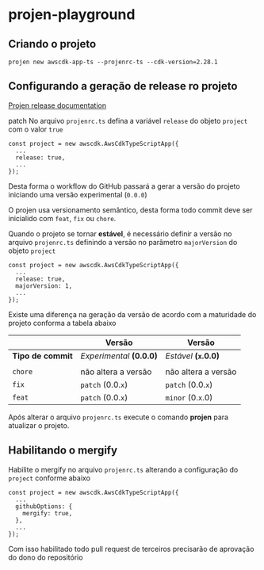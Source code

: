 # projen-playground

## Criando o projeto
```
projen new awscdk-app-ts --projenrc-ts --cdk-version=2.28.1
```

## Configurando a geração de release ro projeto

[Projen release documentation](https://projen.io/releases.html)

patch No arquivo `projenrc.ts` defina a variável `release` do objeto `project` com o valor `true`
```
const project = new awscdk.AwsCdkTypeScriptApp({
  ...
  release: true,
  ...
});
```
Desta forma o workflow do GitHub passará a gerar a versão do projeto iniciando uma versão experimental (`0.0.0`)

O projen usa versionamento semântico, desta forma todo commit deve ser inicialido com `feat`, `fix` ou `chore`.

Quando o projeto se tornar **estável**, é necessário definir a versão no arquivo `projenrc.ts` definindo a versão no parâmetro `majorVersion` do objeto `project`
```
const project = new awscdk.AwsCdkTypeScriptApp({
  ...
  release: true,
  majorVersion: 1,
  ...
});
```

Existe uma diferença na geração da versão de acordo com a maturidade do projeto conforma a tabela abaixo

||Versão|Versão|
|---|---|---|
|**Tipo de commit**|_Experimental_ **(0.0.0)**|_Estável_ **(`x`.0.0)**|
||||
|`chore`|não altera a versão|não altera a versão|
|`fix`|`patch` (0.0.`x`)|`patch` (0.0.`x`)|
|`feat`|`patch` (0.0.`x`)|`minor` (0.`x`.0)|

Após alterar o arquivo `projenrc.ts` execute o comando **projen** para atualizar o projeto.

## Habilitando o mergify
Habilite o mergify no arquivo `projenrc.ts` alterando a configuração do `project` conforme abaixo
```
const project = new awscdk.AwsCdkTypeScriptApp({
  ...
  githubOptions: {
    mergify: true,
  },
  ...
});
```

Com isso habilitado todo pull request de terceiros precisarão de aprovação do dono do repositório